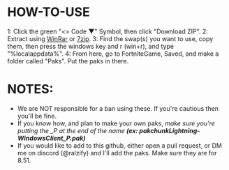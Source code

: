 # HOW-TO-USE

1: Click the green "<> Code ▼" Symbol, then click "Download ZIP". 
2: Extract using [WinRar](https://www.rarlab.com/rar/winrar-x64-700.exe) or [7zip](https://7-zip.org/a/7z2301-x64.exe). 
3: Find the swap(s) you want to use, copy them, then press the windows key and r (win+r), and type "%localappdata%". 
4: From here, go to FortniteGame, Saved, and make a folder called "Paks". Put the paks in there.

# NOTES:

- We are NOT responsible for a ban using these. If you're cautious then you'll be fine.
- If you know how, and plan to make your own paks, *make sure you're putting the _P at the end of the name **(ex: pakchunkLightning-WindowsClient_P.pak)***
- If you would like to add to this github, either open a pull request, or DM me on discord (@ralzify) and I'll add the paks. Make sure they are for 8.51.

